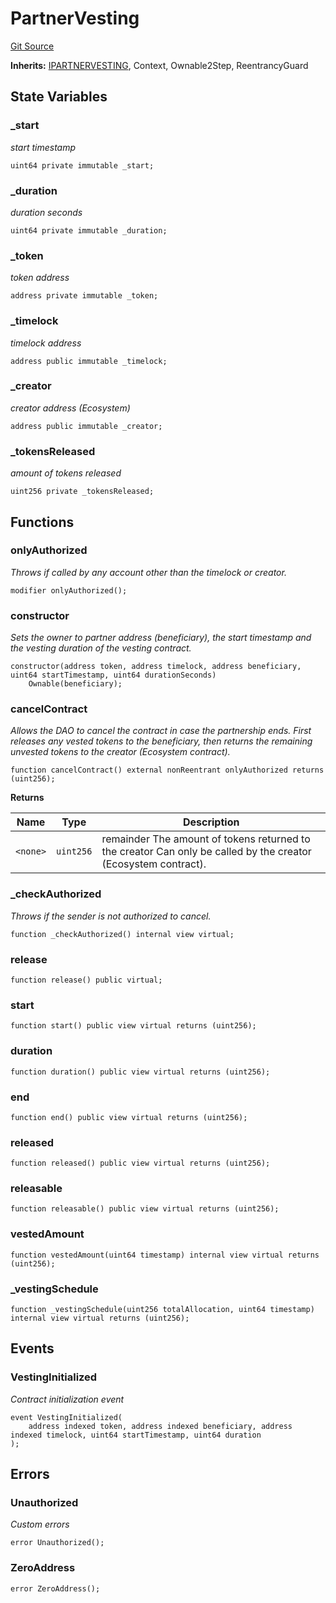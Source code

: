 # PartnerVesting
[Git Source](https://github.com/nebula-labs-xyz/lendefi-protocol/blob/921edb5eadadd55e1a3bfce4389f11db33e9cb1a/contracts/ecosystem/PartnerVesting.sol)

**Inherits:**
[IPARTNERVESTING](/contracts/interfaces/IPartnerVesting.sol/interface.IPARTNERVESTING.md), Context, Ownable2Step, ReentrancyGuard


## State Variables
### _start
*start timestamp*


```solidity
uint64 private immutable _start;
```


### _duration
*duration seconds*


```solidity
uint64 private immutable _duration;
```


### _token
*token address*


```solidity
address private immutable _token;
```


### _timelock
*timelock address*


```solidity
address public immutable _timelock;
```


### _creator
*creator address (Ecosystem)*


```solidity
address public immutable _creator;
```


### _tokensReleased
*amount of tokens released*


```solidity
uint256 private _tokensReleased;
```


## Functions
### onlyAuthorized

*Throws if called by any account other than the timelock or creator.*


```solidity
modifier onlyAuthorized();
```

### constructor

*Sets the owner to partner address (beneficiary), the start timestamp and the
vesting duration of the vesting contract.*


```solidity
constructor(address token, address timelock, address beneficiary, uint64 startTimestamp, uint64 durationSeconds)
    Ownable(beneficiary);
```

### cancelContract

*Allows the DAO to cancel the contract in case the partnership ends.
First releases any vested tokens to the beneficiary, then returns
the remaining unvested tokens to the creator (Ecosystem contract).*


```solidity
function cancelContract() external nonReentrant onlyAuthorized returns (uint256);
```
**Returns**

|Name|Type|Description|
|----|----|-----------|
|`<none>`|`uint256`|remainder The amount of tokens returned to the creator Can only be called by the creator (Ecosystem contract).|


### _checkAuthorized

*Throws if the sender is not authorized to cancel.*


```solidity
function _checkAuthorized() internal view virtual;
```

### release


```solidity
function release() public virtual;
```

### start


```solidity
function start() public view virtual returns (uint256);
```

### duration


```solidity
function duration() public view virtual returns (uint256);
```

### end


```solidity
function end() public view virtual returns (uint256);
```

### released


```solidity
function released() public view virtual returns (uint256);
```

### releasable


```solidity
function releasable() public view virtual returns (uint256);
```

### vestedAmount


```solidity
function vestedAmount(uint64 timestamp) internal view virtual returns (uint256);
```

### _vestingSchedule


```solidity
function _vestingSchedule(uint256 totalAllocation, uint64 timestamp) internal view virtual returns (uint256);
```

## Events
### VestingInitialized
*Contract initialization event*


```solidity
event VestingInitialized(
    address indexed token, address indexed beneficiary, address indexed timelock, uint64 startTimestamp, uint64 duration
);
```

## Errors
### Unauthorized
*Custom errors*


```solidity
error Unauthorized();
```

### ZeroAddress

```solidity
error ZeroAddress();
```

